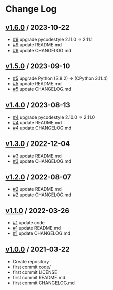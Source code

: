 # Change Log

## [v1.6.0](https://github.com/KoyanagiHitoshi/AtCoder-Beginners-Selection/releases/tag/v1.6.0) / 2023-10-22

* [#9](https://github.com/KoyanagiHitoshi/AtCoder-Beginners-Selection/pull/7) upgrade pycodestyle 2.11.0 => 2.11.1
* [#9](https://github.com/KoyanagiHitoshi/AtCoder-Beginners-Selection/pull/7) update README.md
* [#9](https://github.com/KoyanagiHitoshi/AtCoder-Beginners-Selection/pull/7) update CHANGELOG.md

## [v1.5.0](https://github.com/KoyanagiHitoshi/AtCoder-Beginners-Selection/releases/tag/v1.5.0) / 2023-09-10

* [#5](https://github.com/KoyanagiHitoshi/AtCoder-Beginners-Selection/pull/5) upgrade Python (3.8.2) => (CPython 3.11.4)
* [#5](https://github.com/KoyanagiHitoshi/AtCoder-Beginners-Selection/pull/5) update README.md
* [#5](https://github.com/KoyanagiHitoshi/AtCoder-Beginners-Selection/pull/5) update CHANGELOG.md

## [v1.4.0](https://github.com/KoyanagiHitoshi/AtCoder-Beginners-Selection/releases/tag/v1.4.0) / 2023-08-13

* [#4](https://github.com/KoyanagiHitoshi/AtCoder-Beginners-Selection/pull/4) upgrade pycodestyle 2.10.0 => 2.11.0
* [#4](https://github.com/KoyanagiHitoshi/AtCoder-Beginners-Selection/pull/4) update README.md
* [#4](https://github.com/KoyanagiHitoshi/AtCoder-Beginners-Selection/pull/4) update CHANGELOG.md

## [v1.3.0](https://github.com/KoyanagiHitoshi/AtCoder-Beginners-Selection/releases/tag/v1.3.0) / 2022-12-04

* [#3](https://github.com/KoyanagiHitoshi/AtCoder-Beginners-Selection/pull/3) update README.md
* [#3](https://github.com/KoyanagiHitoshi/AtCoder-Beginners-Selection/pull/3) update CHANGELOG.md

## [v1.2.0](https://github.com/KoyanagiHitoshi/AtCoder-Beginners-Selection/releases/tag/v1.2.0) / 2022-08-07

* [#2](https://github.com/KoyanagiHitoshi/AtCoder-Beginners-Selection/pull/2) update README.md
* [#2](https://github.com/KoyanagiHitoshi/AtCoder-Beginners-Selection/pull/2) update CHANGELOG.md

## [v1.1.0](https://github.com/KoyanagiHitoshi/AtCoder-Beginners-Selection/releases/tag/v1.1.0) / 2022-03-26

* [#1](https://github.com/KoyanagiHitoshi/AtCoder-Beginners-Selection/pull/1) update code
* [#1](https://github.com/KoyanagiHitoshi/AtCoder-Beginners-Selection/pull/1) update README.md
* [#1](https://github.com/KoyanagiHitoshi/AtCoder-Beginners-Selection/pull/1) update CHANGELOG.md

## [v1.0.0](https://github.com/KoyanagiHitoshi/AtCoder-Beginners-Selection/releases/tag/v1.0.0) / 2021-03-22

* Create repository
* first commit code/
* first commit LICENSE
* first commit README.md
* first commit CHANGELOG.md